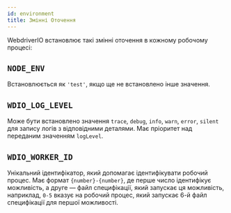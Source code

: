 ```yaml
---
id: environment
title: Змінні Оточення
---
```


WebdriverIO встановлює такі змінні оточення в кожному робочому процесі:

## `NODE_ENV`

Встановлюється як `'test'`, якщо ще не встановлено інше значення.

## `WDIO_LOG_LEVEL`

Може бути встановлено значення `trace`, `debug`, `info`, `warn`, `error`, `silent` для запису логів з відповідними деталями. Має пріоритет над переданим значенням `logLevel`.

## `WDIO_WORKER_ID`

Унікальний ідентифікатор, який допомагає ідентифікувати робочий процес. Має формат `{number}-{number}`, де перше число ідентифікує можливість, а друге — файл специфікації, який запускає ця можливість, наприклад, `0-5` вказує на робочий процес, який запускає 6-й файл специфікації для першої можливості.